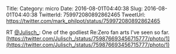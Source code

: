 Title: 
Category: micro
Date: 2016-08-01T04:40:38
Slug: 2016-08-01T04:40:38
TwitterId: 759972080892862465
TweetUrl: https://twitter.com/mark_philpot/status/759972080892862465

RT [@Julisch_](https://twitter.com/Julisch_): One of the godliest Re:Zero fan arts I've seen so far. [https://twitter.com/Julisch_/status/759876693456715777/photo/1](https://twitter.com/Julisch_/status/759876693456715777/photo/1)